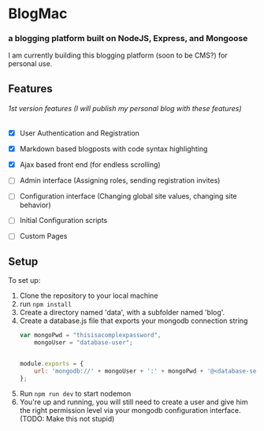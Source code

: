 # BlogMac
### a blogging platform built on NodeJS, Express, and Mongoose

I am currently building this blogging platform (soon to be CMS?) for personal use.

Features
----
###### 1st version features (I will publish my personal blog with these features)
- [x] User Authentication and Registration
- [x] Markdown based blogposts with code syntax highlighting
- [x] Ajax based front end (for endless scrolling)
- [ ] Admin interface (Assigning roles, sending registration invites)
- [ ] Configuration interface (Changing global site values, changing site behavior)
- [ ] Initial Configuration scripts
- [ ] Custom Pages


Setup
----

To set up:

1. Clone the repository to your local machine
2. run ```npm install```
3. Create a directory named 'data', with a subfolder named 'blog'.
4. Create a database.js file that exports your mongodb connection string
    ```javascript
    var mongoPwd = "thisisacomplexpassword",
        mongoUser = "database-user";


    module.exports = {
        url: 'mongodb://' + mongoUser + ':' + mongoPwd + '@<database-server-url>:<server-port>/<name-of-database>'
    };
    ```
5. Run ```npm run dev``` to start nodemon
6. You're up and running, you will still need to create a user and give him the right permission level via your mongodb configuration interface. (TODO: Make this not stupid)


